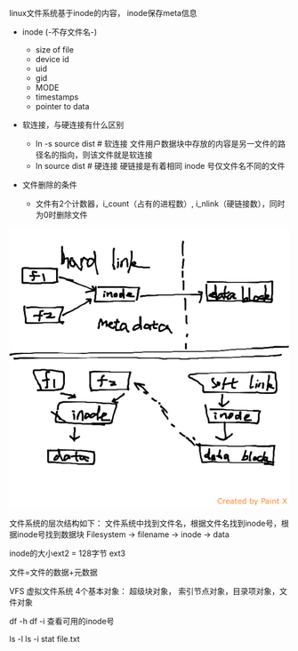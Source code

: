 
linux文件系统基于inode的内容， inode保存meta信息

+ inode (-不存文件名-)
  + size of file
  + device id
  + uid
  + gid
  + MODE
  + timestamps
  + pointer to data

+ 软连接，与硬连接有什么区别
	+ ln -s source dist # 软连接 文件用户数据块中存放的内容是另一文件的路径名的指向，则该文件就是软连接
	+ ln source dist # 硬连接 硬链接是有着相同 inode 号仅文件名不同的文件
+ 文件删除的条件
  + 文件有2个计数器，i_count（占有的进程数）, i_nlink（硬链接数），同时为0时删除文件

![image](soft_hard_link.png)

文件系统的层次结构如下：
文件系统中找到文件名，根据文件名找到inode号，根据inode号找到数据块
Filesystem -> filename -> inode -> data


inode的大小ext2 = 128字节
ext3

文件=文件的数据+元数据

VFS 虚拟文件系统
4个基本对象： 超级块对象， 索引节点对象，目录项对象，文件对象

df -h
df -i 查看可用的inode号

ls -l
ls -i
stat file.txt

